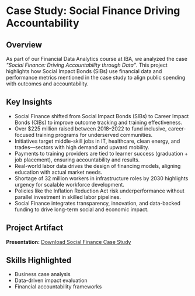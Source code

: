 # Case Study: Social Finance Driving Accountability

## Overview
As part of our Financial Data Analytics course at IBA, we analyzed the case *"Social Finance: Driving Accountability through Data"*. This project highlights how Social Impact Bonds (SIBs) use financial data and performance metrics mentioned in the case study to align public spending with outcomes and accountability.

## Key Insights
- Social Finance shifted from Social Impact Bonds (SIBs) to Career Impact Bonds (CIBs) to improve outcome tracking and training effectiveness.
- Over $225 million raised between 2018–2022 to fund inclusive, career-focused training programs for underserved communities.
- Initiatives target middle-skill jobs in IT, healthcare, clean energy, and trades—sectors with high demand and upward mobility.
- Payments to training providers are tied to learner success (graduation + job placement), ensuring accountability and results.
- Real-world labor data drives the design of financing models, aligning education with actual market needs.
- Shortage of 32 million workers in infrastructure roles by 2030 highlights urgency for scalable workforce development.
- Policies like the Inflation Reduction Act risk underperformance without parallel investment in skilled labor pipelines.
- Social Finance integrates transparency, innovation, and data-backed funding to drive long-term social and economic impact.


## Project Artifact
**Presentation:** [Download Social Finance Case Study](./Social_Finance_Presentation.pdf)

## Skills Highlighted
- Business case analysis  
- Data-driven impact evaluation  
- Financial accountability frameworks
